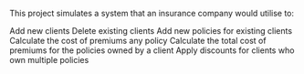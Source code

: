 
This project simulates a system that an insurance company would utilise to:

Add new clients
Delete existing clients
Add new policies for existing clients
Calculate the cost of premiums any policy
Calculate the total cost of premiums for the policies owned by a client
Apply discounts for clients who own multiple policies

